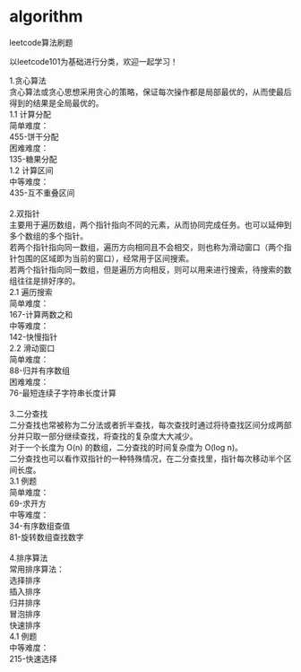 # algorithm
leetcode算法刷题

以leetcode101为基础进行分类，欢迎一起学习！
  
1.贪心算法<br/>
  贪心算法或贪心思想采用贪心的策略，保证每次操作都是局部最优的，从而使最后得到的结果是全局最优的。<br/>
  1.1 计算分配<br/>
    简单难度：<br/>
      455-饼干分配<br/>
    困难难度：<br/>
      135-糖果分配<br/>
  1.2 计算区间<br/>
    中等难度：<br/>
      435-互不重叠区间<br/>
<br/>
2.双指针<br/>
  主要用于遍历数组，两个指针指向不同的元素，从而协同完成任务。也可以延伸到多个数组的多个指针。<br/>
  若两个指针指向同一数组，遍历方向相同且不会相交，则也称为滑动窗口（两个指针包围的区域即为当前的窗口），经常用于区间搜索。<br/>
  若两个指针指向同一数组，但是遍历方向相反，则可以用来进行搜索，待搜索的数组往往是排好序的。<br/>
  2.1 遍历搜索<br/>
    简单难度：<br/>
      167-计算两数之和<br/>
    中等难度：<br/>
      142-快慢指针<br/>
  2.2 滑动窗口<br/>
    简单难度：<br/>
      88-归并有序数组<br/>
    困难难度：<br/>
      76-最短连续子字符串长度计算<br/>
<br/>
3.二分查找<br/>
  二分查找也常被称为二分法或者折半查找，每次查找时通过将待查找区间分成两部分并只取一部分继续查找，将查找的复杂度大大减少。<br/>
  对于一个长度为 O(n) 的数组，二分查找的时间复杂度为 O(log n)。<br/>
  二分查找也可以看作双指针的一种特殊情况，在二分查找里，指针每次移动半个区间长度。<br/>
  3.1 例题<br/>
    简单难度：<br/>
      69-求开方<br/>
    中等难度：<br/>
      34-有序数组查值<br/>
      81-旋转数组查找数字<br/>
<br/>
4.排序算法<br/>
  常用排序算法：<br/>
    选择排序<br/>
    插入排序<br/>
    归并排序<br/>
    冒泡排序<br/>
    快速排序<br/>
  4.1 例题<br/>
    中等难度：<br/>
      215-快速选择<br/>
       
